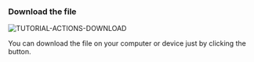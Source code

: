 ### Download the file

<div>
  <img
    alt="TUTORIAL-ACTIONS-DOWNLOAD"
    src="https://raw.githubusercontent.com/multi-coop/vizboard-website-content/main/images/tutorial/commented/tutorial-05.png"
    />
</div>

You can download the file on your computer or device just by clicking the <span class="icon"><i class="mdi mdi-download"></i></span> button.
